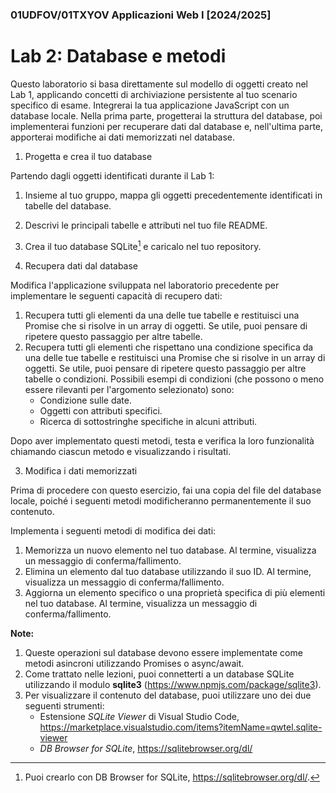 ﻿### 01UDFOV/01TXYOV Applicazioni Web I [2024/2025]
# Lab 2: Database e metodi
Questo laboratorio si basa direttamente sul modello di oggetti creato nel Lab 1, applicando concetti di archiviazione persistente al tuo scenario specifico di esame. Integrerai la tua applicazione JavaScript con un database locale. Nella prima parte, progetterai la struttura del database, poi implementerai funzioni per recuperare dati dal database e, nell'ultima parte, apporterai modifiche ai dati memorizzati nel database.

1. Progetta e crea il tuo database

Partendo dagli oggetti identificati durante il Lab 1:

1. Insieme al tuo gruppo, mappa gli oggetti precedentemente identificati in tabelle del database.
1. Descrivi le principali tabelle e attributi nel tuo file README.
1. Crea il tuo database SQLite[^1] e caricalo nel tuo repository.

2. Recupera dati dal database

Modifica l'applicazione sviluppata nel laboratorio precedente per implementare le seguenti capacità di recupero dati:

1. Recupera tutti gli elementi da una delle tue tabelle e restituisci una Promise che si risolve in un array di oggetti. Se utile, puoi pensare di ripetere questo passaggio per altre tabelle.
1. Recupera tutti gli elementi che rispettano una condizione specifica da una delle tue tabelle e restituisci una Promise che si risolve in un array di oggetti. Se utile, puoi pensare di ripetere questo passaggio per altre tabelle o condizioni. Possibili esempi di condizioni (che possono o meno essere rilevanti per l'argomento selezionato) sono:
   - Condizione sulle date.
   - Oggetti con attributi specifici.
   - Ricerca di sottostringhe specifiche in alcuni attributi.

Dopo aver implementato questi metodi, testa e verifica la loro funzionalità chiamando ciascun metodo e visualizzando i risultati.

3. Modifica i dati memorizzati

Prima di procedere con questo esercizio, fai una copia del file del database locale, poiché i seguenti metodi modificheranno permanentemente il suo contenuto.

Implementa i seguenti metodi di modifica dei dati:

1. Memorizza un nuovo elemento nel tuo database. Al termine, visualizza un messaggio di conferma/fallimento.
2. Elimina un elemento dal tuo database utilizzando il suo ID. Al termine, visualizza un messaggio di conferma/fallimento.
3. Aggiorna un elemento specifico o una proprietà specifica di più elementi nel tuo database. Al termine, visualizza un messaggio di conferma/fallimento.

**Note:**

1. Queste operazioni sul database devono essere implementate come metodi asincroni utilizzando Promises o async/await.
1. Come trattato nelle lezioni, puoi connetterti a un database SQLite utilizzando il modulo **sqlite3** (<https://www.npmjs.com/package/sqlite3>).
1. Per visualizzare il contenuto del database, puoi utilizzare uno dei due seguenti strumenti:
   - Estensione *SQLite Viewer* di Visual Studio Code, <https://marketplace.visualstudio.com/items?itemName=qwtel.sqlite-viewer>
   - *DB Browser for SQLite*, <https://sqlitebrowser.org/dl/>

[^1]: Puoi crearlo con DB Browser for SQLite, <https://sqlitebrowser.org/dl/>.